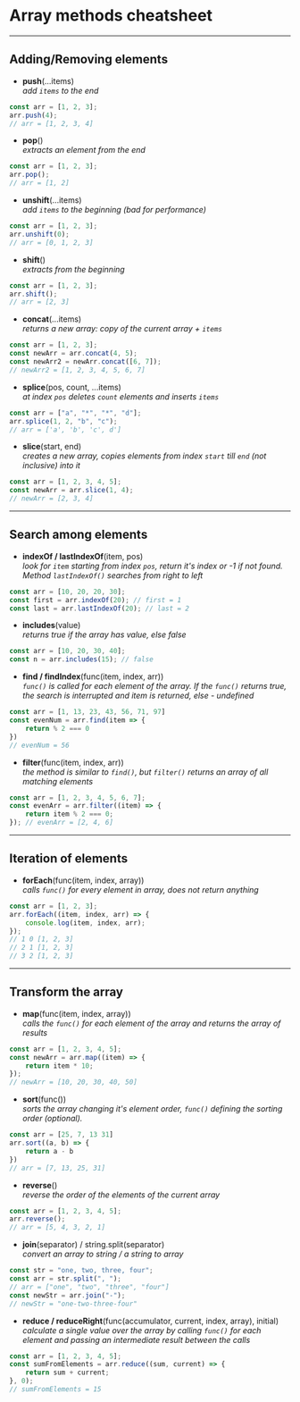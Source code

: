 # Array methods cheatsheet

---

## Adding/Removing elements

-   **push**(...items) <br>
    _add `items` to the end_

```js
const arr = [1, 2, 3];
arr.push(4);
// arr = [1, 2, 3, 4]
```

-   **pop**() <br>
    _extracts an element from the end_

```js
const arr = [1, 2, 3];
arr.pop();
// arr = [1, 2]
```

-   **unshift**(...items) <br>
    _add `items` to the beginning (bad for performance)_

```js
const arr = [1, 2, 3];
arr.unshift(0);
// arr = [0, 1, 2, 3]
```

-   **shift**() <br>
    _extracts from the beginning_

```js
const arr = [1, 2, 3];
arr.shift();
// arr = [2, 3]
```

-   **concat**(...items) <br>
    _returns a new array: copy of the current array + `items`_

```js
const arr = [1, 2, 3];
const newArr = arr.concat(4, 5);
const newArr2 = newArr.concat([6, 7]);
// newArr2 = [1, 2, 3, 4, 5, 6, 7]
```

-   **splice**(pos, count, ...items) <br>
    _at index `pos` deletes `count` elements and inserts `items`_

```js
const arr = ["a", "*", "*", "d"];
arr.splice(1, 2, "b", "c");
// arr = ['a', 'b', 'c', d']
```

-   **slice**(start, end) <br>
    _creates a new array, copies elements from index `start` till `end` (not inclusive) into it_

```js
const arr = [1, 2, 3, 4, 5];
const newArr = arr.slice(1, 4);
// newArr = [2, 3, 4]
```

---

## Search among elements

-   **indexOf / lastIndexOf**(item, pos) <br>
    _look for `item` starting from index `pos`, return it's index or -1 if not found. Method `lastIndexOf()` searches from right to left_

```js
const arr = [10, 20, 20, 30];
const first = arr.indexOf(20); // first = 1
const last = arr.lastIndexOf(20); // last = 2
```

-   **includes**(value) <br>
    _returns true if the array has value, else false_

```js
const arr = [10, 20, 30, 40];
const n = arr.includes(15); // false
```

-   **find / findIndex**(func(item, index, arr)) <br>
    _`func()` is called for each element of the array. If the `func()` returns true, the search is interrupted and item is returned, else - undefined_

```js
const arr = [1, 13, 23, 43, 56, 71, 97]
const evenNum = arr.find(item => {
    return % 2 === 0
})
// evenNum = 56
```

-   **filter**(func(item, index, arr)) <br>
    _the method is similar to `find()`, but `filter()` returns an array of all matching elements_

```js
const arr = [1, 2, 3, 4, 5, 6, 7];
const evenArr = arr.filter((item) => {
    return item % 2 === 0;
}); // evenArr = [2, 4, 6]
```

---

## Iteration of elements

-   **forEach**(func(item, index, array)) <br>
    _calls `func()` for every element in array, does not return anything_

```js
const arr = [1, 2, 3];
arr.forEach((item, index, arr) => {
    console.log(item, index, arr);
});
// 1 0 [1, 2, 3]
// 2 1 [1, 2, 3]
// 3 2 [1, 2, 3]
```

---

## Transform the array

-   **map**(func(item, index, array)) <br>
    _calls the `func()` for each element of the array and returns the array of results_

```js
const arr = [1, 2, 3, 4, 5];
const newArr = arr.map((item) => {
    return item * 10;
});
// newArr = [10, 20, 30, 40, 50]
```

-   **sort**(func()) <br>
    _sorts the array changing it's element order, `func()` defining the sorting order (optional)._

```js
const arr = [25, 7, 13 31]
arr.sort((a, b) => {
    return a - b
})
// arr = [7, 13, 25, 31]
```

-   **reverse**() <br>
    _reverse the order of the elements of the current array_

```js
const arr = [1, 2, 3, 4, 5];
arr.reverse();
// arr = [5, 4, 3, 2, 1]
```

-   **join**(separator) / string.split(separator) <br>
    _convert an array to string / a string to array_

```js
const str = "one, two, three, four";
const arr = str.split(", ");
// arr = ["one", "two", "three", "four"]
const newStr = arr.join("-");
// newStr = "one-two-three-four"
```

-   **reduce / reduceRight**(func(accumulator, current, index, array), initial) <br>
    _calculate a single value over the array by calling `func()` for each element and passing an intermediate result between the calls_

```js
const arr = [1, 2, 3, 4, 5];
const sumFromElements = arr.reduce((sum, current) => {
    return sum + current;
}, 0);
// sumFromElements = 15
```

